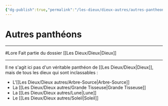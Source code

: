 ```yaml
---
{"dg-publish":true,"permalink":"/les-dieux/dieux-autres/autres-pantheons/"}
---
```


# Autres panthéons
---
#Lore 
Fait partie du dossier [[Les Dieux/Dieux\|Dieux]]

-------
Il ne s'agit ici pas d'un véritable panthéon de [[Les Dieux/Dieux\|Dieux]], mais de tous les dieux qui sont inclassables :
- L'[[Les Dieux/Dieux autres/Arbre-Source\|Arbre-Source]]
- La [[Les Dieux/Dieux autres/Grande Tisseuse\|Grande Tisseuse]]
- La [[Les Dieux/Dieux autres/Lune\|Lune]]
- Le [[Les Dieux/Dieux autres/Soleil\|Soleil]]